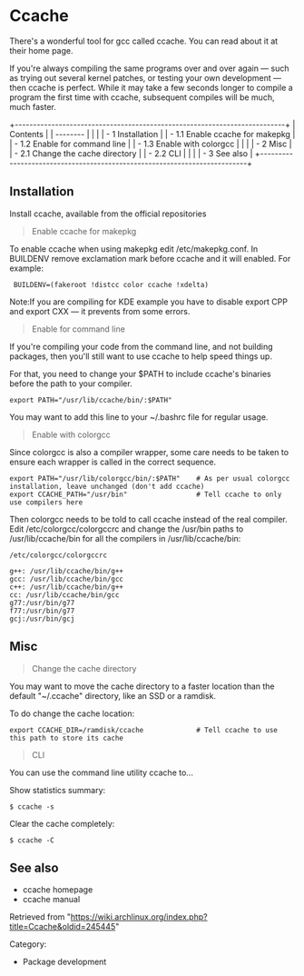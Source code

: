 Ccache
======

There's a wonderful tool for gcc called ccache. You can read about it at
their home page.

If you're always compiling the same programs over and over again — such
as trying out several kernel patches, or testing your own development —
then ccache is perfect. While it may take a few seconds longer to
compile a program the first time with ccache, subsequent compiles will
be much, much faster.

+--------------------------------------------------------------------------+
| Contents                                                                 |
| --------                                                                 |
|                                                                          |
| -   1 Installation                                                       |
|     -   1.1 Enable ccache for makepkg                                    |
|     -   1.2 Enable for command line                                      |
|     -   1.3 Enable with colorgcc                                         |
|                                                                          |
| -   2 Misc                                                               |
|     -   2.1 Change the cache directory                                   |
|     -   2.2 CLI                                                          |
|                                                                          |
| -   3 See also                                                           |
+--------------------------------------------------------------------------+

Installation
------------

Install ccache, available from the official repositories

> Enable ccache for makepkg

To enable ccache when using makepkg edit /etc/makepkg.conf. In BUILDENV
remove exclamation mark before ccache and it will enabled. For example:

     BUILDENV=(fakeroot !distcc color ccache !xdelta)

Note:If you are compiling for KDE example you have to disable export CPP
and export CXX — it prevents from some errors.

> Enable for command line

If you're compiling your code from the command line, and not building
packages, then you'll still want to use ccache to help speed things up.

For that, you need to change your $PATH to include ccache's binaries
before the path to your compiler.

    export PATH="/usr/lib/ccache/bin/:$PATH"

You may want to add this line to your ~/.bashrc file for regular usage.

> Enable with colorgcc

Since colorgcc is also a compiler wrapper, some care needs to be taken
to ensure each wrapper is called in the correct sequence.

    export PATH="/usr/lib/colorgcc/bin/:$PATH"    # As per usual colorgcc installation, leave unchanged (don't add ccache)
    export CCACHE_PATH="/usr/bin"                 # Tell ccache to only use compilers here

Then colorgcc needs to be told to call ccache instead of the real
compiler. Edit /etc/colorgcc/colorgccrc and change the /usr/bin paths to
/usr/lib/ccache/bin for all the compilers in /usr/lib/ccache/bin:

    /etc/colorgcc/colorgccrc

    g++: /usr/lib/ccache/bin/g++
    gcc: /usr/lib/ccache/bin/gcc
    c++: /usr/lib/ccache/bin/g++
    cc: /usr/lib/ccache/bin/gcc
    g77:/usr/bin/g77
    f77:/usr/bin/g77
    gcj:/usr/bin/gcj

Misc
----

> Change the cache directory

You may want to move the cache directory to a faster location than the
default "~/.ccache" directory, like an SSD or a ramdisk.

To do change the cache location:

    export CCACHE_DIR=/ramdisk/ccache             # Tell ccache to use this path to store its cache

> CLI

You can use the command line utility ccache to...

Show statistics summary:

    $ ccache -s

Clear the cache completely:

    $ ccache -C

See also
--------

-   ccache homepage
-   ccache manual

Retrieved from
"https://wiki.archlinux.org/index.php?title=Ccache&oldid=245445"

Category:

-   Package development
